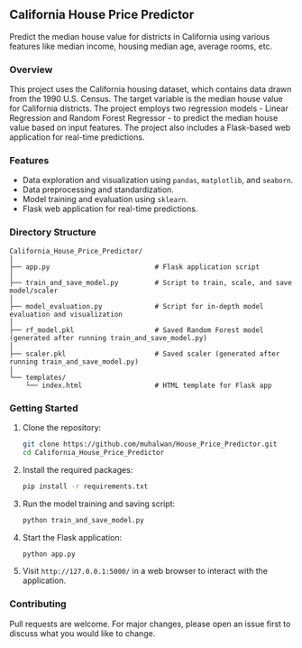 ## California House Price Predictor

Predict the median house value for districts in California using various features like median income, housing median age, average rooms, etc.

### Overview

This project uses the California housing dataset, which contains data drawn from the 1990 U.S. Census. The target variable is the median house value for California districts. The project employs two regression models - Linear Regression and Random Forest Regressor - to predict the median house value based on input features. The project also includes a Flask-based web application for real-time predictions.

### Features

- Data exploration and visualization using `pandas`, `matplotlib`, and `seaborn`.
- Data preprocessing and standardization.
- Model training and evaluation using `sklearn`.
- Flask web application for real-time predictions.
  
### Directory Structure

```
California_House_Price_Predictor/
│
├── app.py                          # Flask application script
│
├── train_and_save_model.py         # Script to train, scale, and save model/scaler
│
├── model_evaluation.py             # Script for in-depth model evaluation and visualization
│
├── rf_model.pkl                    # Saved Random Forest model (generated after running train_and_save_model.py)
│
├── scaler.pkl                      # Saved scaler (generated after running train_and_save_model.py)
│
└── templates/                      
    └── index.html                  # HTML template for Flask app
```

### Getting Started

1. Clone the repository:
   ```bash
   git clone https://github.com/muhalwan/House_Price_Predictor.git
   cd California_House_Price_Predictor
   ```

2. Install the required packages:
   ```bash
   pip install -r requirements.txt
   ```

3. Run the model training and saving script:
   ```bash
   python train_and_save_model.py
   ```

4. Start the Flask application:
   ```bash
   python app.py
   ```

5. Visit `http://127.0.0.1:5000/` in a web browser to interact with the application.

### Contributing

Pull requests are welcome. For major changes, please open an issue first to discuss what you would like to change.
